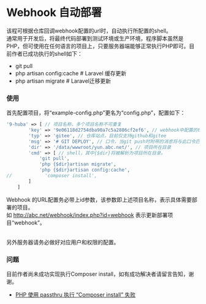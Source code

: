 # Webhook 自动部署

该程可根据仓库回调webhook配置的url时，自动执行所配置的shell。
<br>
通常用于开发后，将最终代码部署到测试环境或生产环境，程序脚本虽然是PHP，但可使用在任何语言的项目上，只要服务器端能够正常执行PHP即可。目前作者已成功执行的shell如下：
<ul>
    <li>git pull</li>
    <li>php artisan config:cache # Laravel 缓存更新</li>
    <li>php artisan migrate # Laravel迁移更新</li>
</ul>


### 使用

首先配置项目，将“example-config.php”更名为“config.php”，配置如下：
```php
'9-huba' => [ // 项目名称，多个项目名称不可重复
        'key' => '9e06118d2754dba90a7c5a2886cf2ef6', // webhook中配置的token
        'typ' => 'gitee', // 仓库站点，目前仅支持github和gitee
        'msg' => '# GIT DEPLOY', // 口令，当git push时附带的消息将与此口令匹配（大小写敏感），完全一致时执行shell
        'dir' => '/data/wwwroot/yun.abc.net/', // 项目所在目录
        'cmd' => [ // shell，其中{$dir}将被解析为项目所在目录。
            'git pull',
            'php {$dir}artisan migrate',
            'php {$dir}artisan config:cache',
//            'composer install',
        ]
    ]
```

Webhook 的URL配置务必带上id参数，该参数即上述项目名称，表示具体需要部署的项目。
<br> 如 http://abc.net/webhook/index.php?id=webhook 表示更新部署项目“webhook”。 

<br> 另外服务器请务必做好对应用户和权限的配置。

### 问题
目前作者尚未成功实现执行Composer install，如有成功解决者请留言告知，谢谢。
<ul>
<li>

[PHP 使用 passthru 执行 “Composer install” 失败](https://learnku.com/php/t/37720)

</li>
</ul>
